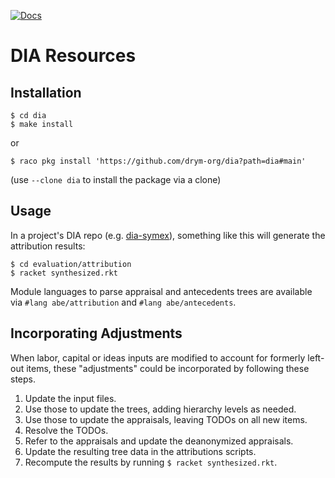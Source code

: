 [![Docs](https://img.shields.io/badge/docs-dia-blue)](https://drym-org.github.io/dia/)

# DIA Resources

## Installation

``` shell
$ cd dia
$ make install
```
or
```shell
$ raco pkg install 'https://github.com/drym-org/dia?path=dia#main'
```
(use `--clone dia` to install the package via a clone)

## Usage

In a project's DIA repo (e.g. [dia-symex](https://github.com/drym-org/dia-symex)), something like this will generate the attribution results:

``` shell
$ cd evaluation/attribution
$ racket synthesized.rkt
```

Module languages to parse appraisal and antecedents trees are available via
`#lang abe/attribution` and `#lang abe/antecedents`.

## Incorporating Adjustments

When labor, capital or ideas inputs are modified to account for formerly left-out items, these "adjustments" could be incorporated by following these steps.

1. Update the input files.
2. Use those to update the trees, adding hierarchy levels as needed.
3. Use those to update the appraisals, leaving TODOs on all new items.
4. Resolve the TODOs.
5. Refer to the appraisals and update the deanonymized appraisals.
6. Update the resulting tree data in the attributions scripts.
7. Recompute the results by running ``$ racket synthesized.rkt``.
